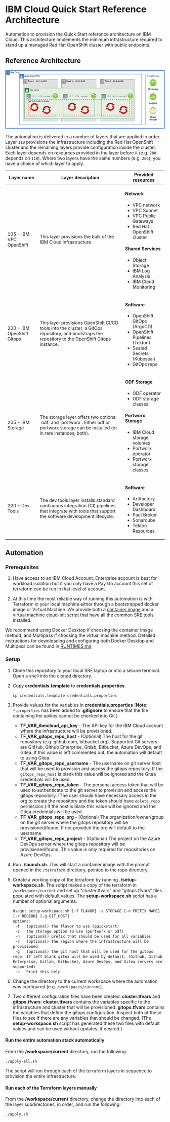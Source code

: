 # IBM Cloud Quick Start Reference Architecture

Automation to provision the Quick Start reference architecture on IBM Cloud. This architecture implements the minimum infrastructure required to stand up a managed Red Hat OpenShift cluster with public endpoints.

## Reference Architecture

![QuickStart](architecture.png)

The automation is delivered in a number of layers that are applied in order. Layer `110` provisions the infrastructure including the Red Hat OpenShift cluster and the remaining layers provide configuration inside the cluster. Each layer depends on resources provided in the layer before it (e.g. `200` depends on `110`). Where two layers have the same numbers (e.g. `205`), you have a choice of which layer to apply.

<table>
<thead>
<tr>
<th>Layer name</th>
<th>Layer description</th>
<th>Provided resources</th>
</tr>
</thead>
<tbody>
<tr>
<td>105 - IBM VPC OpenShift</td>
<td>This layer provisions the bulk of the IBM Cloud infrastructure</td>
<td>
<h4>Network</h4>
<ul>
<li>VPC network</li>
<li>VPC Subnet</li>
<li>VPC Public Gateways</li>
<li>Red Hat OpenShift cluster</li>
</ul>
<h4>Shared Services</h4>
<ul>
<li>Object Storage</li>
<li>IBM Log Analysis</li>
<li>IBM Cloud Monitoring</li>
</ul>
</td>
</tr>
<tr>
<td>200 - IBM OpenShift Gitops</td>
<td>This layer provisions OpenShift CI/CD tools into the cluster, a GitOps repository, and bootstraps the repository to the OpenShift Gitops instance.</td>
<td>
<h4>Software</h4>
<ul>
<li>OpenShift GitOps (ArgoCD)</li>
<li>OpenShift Pipelines (Tekton)</li>
<li>Sealed Secrets (Kubeseal)</li>
<li>GitOps repo</li>
</ul>
</td>
</tr>
<tr>
<td>205 - IBM Storage</td>
<td>The storage layer offers two options: `odf` and `portworx`. Either odf or portworx storage can be installed (or in rare instances, both).</td>
<td>
<h4>ODF Storage</h4>
<ul>
<li>ODF operator</li>
<li>ODF storage classes</li>
</ul>
<h4>Portworx Storage</h4>
<ul>
<li>IBM Cloud storage volumes</li>
<li>Portworx operator</li>
<li>Portworx storage classes</li>
</ul>
</td>
</tr>
<tr>
<td>220 - Dev Tools</td>
<td>The dev tools layer installs standard continuous integration (CI) pipelines that integrate with tools that support the software development lifecycle.</td>
<td>
<h4>Software</h4>
<ul>
<li>Artifactory</li>
<li>Developer Dashboard</li>
<li>Pact Broker</li>
<li>Sonarqube</li>
<li>Tekton Resources</li>
</ul>
</td>
</tr>
</tbody>
</table>

## Automation

### Prerequisites

1. Have access to an IBM Cloud Account, Enterprise account is best for workload isolation but if you only have a Pay Go account this set of terraform can be run in that level of account.

2. At this time the most reliable way of running this automation is with Terraform in your local machine either through a bootstrapped docker image or Virtual Machine. We provide both a [container image](https://github.com/cloud-native-toolkit/image-cli-tools) and a virtual machine [cloud-init](https://github.com/cloud-native-toolkit/sre-utilities/blob/main/cloud-init/cli-tools.yaml) script that have all the common SRE tools installed.

We recommend using Docker Desktop if choosing the container image method, and Multipass if choosing the virtual machine method.   Detailed instructions for downloading and configuring both Docker Desktop and Multipass can be found in [RUNTIMES.md](./RUNTIMES.md)

### Setup

1. Clone this repository to your local SRE laptop or into a secure terminal. Open a shell into the cloned directory.
2. Copy **credentials.template** to **credentials.properties**.
    ```shell
    cp credentials.template credentials.properties
    ```
3. Provide values for the variables in **credentials.properties** (**Note:** `*.properties` has been added to **.gitignore** to ensure that the file containing the apikey cannot be checked into Git.)
   - **TF_VAR_ibmcloud_api_key** - The API key for the IBM Cloud account where the infrastructure will be provisioned.
   - **TF_VAR_gitops_repo_host** - (Optional) The host for the git repository (e.g. github.com, bitbucket.org). Supported Git servers are GitHub, Github Enterprise, Gitlab, Bitbucket, Azure DevOps, and Gitea. If this value is left commented out, the automation will default to using Gitea.
   - **TF_VAR_gitops_repo_username** - The username on git server host that will be used to provision and access the gitops repository. If the `gitops_repo_host` is blank this value will be ignored and the Gitea credentials will be used.
   - **TF_VAR_gitops_repo_token** - The personal access token that will be used to authenticate to the git server to provision and access the gitops repository. (The user should have necessary access in the org to create the repository and the token should have `delete_repo` permission.) If the host is blank this value will be ignored and the Gitea credentials will be used.
   - **TF_VAR_gitops_repo_org** - (Optional) The organization/owner/group on the git server where the gitops repository will be provisioned/found. If not provided the org will default to the username.
   - **TF_VAR_gitops_repo_project** - (Optional) The project on the Azure DevOps server where the gitops repository will be provisioned/found. This value is only required for repositories on Azure DevOps.

4. Run **./launch.sh**. This will start a container image with the prompt opened in the `/terraform` directory, pointed to the repo directory.
5. Create a working copy of the terraform by running **./setup-workspace.sh**. The script makes a copy of the terraform in `/workspaces/current` and set up "cluster.tfvars" and "gitops.tfvars" files populated with default values. The **setup-workspace.sh** script has a number of optional arguments.

    ```
    Usage: setup-workspace.sh [-f FLAVOR] -s STORAGE [-n PREFIX_NAME] [-r REGION] [-g GIT_HOST]
    options:
     -f   (optional) the flavor to use (quickstart)
     -s   the storage option to use (portworx or odf)
     -n   (optional) prefix that should be used for all variables
     -r   (optional) the region where the infrastructure will be provisioned
     -g   (optional) the git host that will be used for the gitops repo. If left blank gitea will be used by default. (Github, Github Enterprise, Gitlab, Bitbucket, Azure DevOps, and Gitea servers are supported)
     -h   Print this help
    ```

6. Change the directory to the current workspace where the automation was configured (e.g. `/workspaces/current`).
7. Two different configuration files have been created: **cluster.tfvars** and **gitops.tfvars**. **cluster.tfvars** contains the variables specific to the infrastructure and cluster that will be provisioned. **gitops.tfvars** contains the variables that define the gitops configuration. Inspect both of these files to see if there are any variables that should be changed. (The **setup-workspace.sh** script has generated these two files with default values and can be used without updates, if desired.)

#### Run the entire automation stack automatically

From the **/workspace/current** directory, run the following:

```shell
./apply-all.sh
```

The script will run through each of the terraform layers in sequence to provision the entire infrastructure.

#### Run each of the Terraform layers manually

From the **/workspace/current** directory, change the directory into each of the layer subdirectories, in order, and run the following:

```shell
./apply.sh
```
